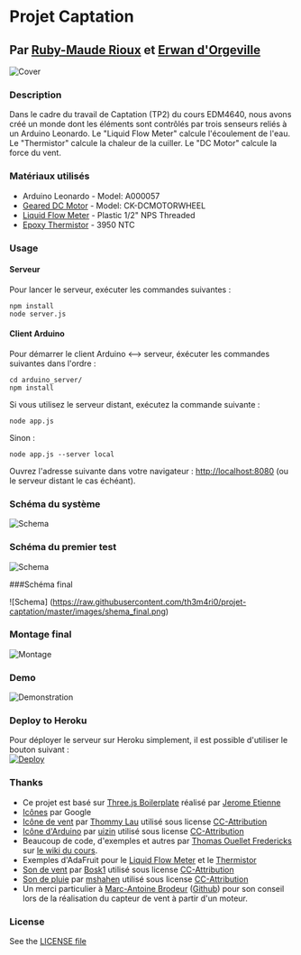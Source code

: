 # Projet Captation
## Par [Ruby-Maude Rioux](http://ca.linkedin.com/pub/ruby-maude-rioux/5a/3b9/b5a) et [Erwan d'Orgeville](http://erwandorgeville.com)

![Cover](https://raw.githubusercontent.com/th3m4ri0/projet-captation/master/images/cover.jpg)

### Description

Dans le cadre du travail de Captation (TP2) du cours EDM4640, nous avons créé un monde dont les éléments sont contrôlés par trois senseurs reliés à un Arduino Leonardo. Le "Liquid Flow Meter" calcule l'écoulement de l'eau. Le "Thermistor" calcule la chaleur de la cuiller. Le "DC Motor" calcule la force du vent.

### Matériaux utilisés
- Arduino Leonardo - Model: A000057
- [Geared DC Motor](http://www.spikenzielabs.com/Catalog/index.php?main_page=product_info&cPath=22_89&products_id=997) - Model: CK-DCMOTORWHEEL
- [Liquid Flow Meter](http://www.adafruit.com/products/828) - Plastic 1/2" NPS Threaded
- [Epoxy Thermistor](http://www.adafruit.com/product/372) - 3950 NTC

### Usage

#### Serveur

Pour lancer le serveur, exécuter les commandes suivantes :
```
npm install
node server.js
```

#### Client Arduino

Pour démarrer le client Arduino <--> serveur, éxécuter les commandes suivantes dans l'ordre :  
```
cd arduino_server/
npm install
```

Si vous utilisez le serveur distant, exécutez la commande suivante :

```
node app.js
```

Sinon :
```
node app.js --server local
```

Ouvrez l'adresse suivante dans votre navigateur : [http://localhost:8080](http://localhost:8080) (ou le serveur distant le cas échéant).

### Schéma du système
![Schema](https://raw.githubusercontent.com/th3m4ri0/projet-captation/master/images/schema.png)

### Schéma du premier test

![Schema](https://raw.githubusercontent.com/th3m4ri0/projet-captation/master/images/shema.png)

###Schéma final

![Schema] (https://raw.githubusercontent.com/th3m4ri0/projet-captation/master/images/shema_final.png) 

### Montage final

![Montage](https://raw.githubusercontent.com/th3m4ri0/projet-captation/master/images/fini.jpg)

### Demo
![Demonstration](https://raw.githubusercontent.com/th3m4ri0/projet-captation/master/images/demo.gif)

### Deploy to Heroku
Pour déployer le serveur sur Heroku simplement, il est possible d'utiliser le bouton suivant :  
[![Deploy](https://www.herokucdn.com/deploy/button.png)](https://heroku.com/deploy?template=https://github.com/th3m4ri0/projet-captation)

### Thanks
- Ce projet est basé sur [Three.js Boilerplate](https://github.com/jeromeetienne/threejsboilerplate/) réalisé par [Jerome Etienne](https://github.com/jeromeetienne/)
- [Icônes](https://github.com/google/material-design-icons) par Google
- [Icône de vent](http://thenounproject.com/term/wind/75103/) par [Thommy Lau](http://thenounproject.com/lch121/) utilisé sous license [CC-Attribution](http://creativecommons.org/licenses/by/3.0/us/)
- [Icône d'Arduino](http://thenounproject.com/term/arduino/34403/) par [uizin](http://thenounproject.com/uizin/) utilisé sous license [CC-Attribution](http://creativecommons.org/licenses/by/3.0/us/)
- Beaucoup de code, d'exemples et autres par [Thomas Ouellet Fredericks](http://t-o-f.info) sur [le wiki du cours](http://wiki.t-o-f.info/EDM4640/EDM4640).
- Exemples d'AdaFruit pour le [Liquid Flow Meter](https://github.com/adafruit/Adafruit-Flow-Meter/blob/master/Adafruit_FlowMeter.pde) et le [Thermistor](https://learn.adafruit.com/thermistor?view=all)
- [Son de vent](https://www.freesound.org/people/Bosk1/sounds/144083/) par [Bosk1](https://www.freesound.org/people/Bosk1/) utilisé sous license [CC-Attribution](http://creativecommons.org/licenses/by/3.0/us/)
- [Son de pluie](https://www.freesound.org/people/mshahen/sounds/242892/) par [mshahen](https://www.freesound.org/people/mshahen/sounds/242892/) utilisé sous license [CC-Attribution](http://creativecommons.org/licenses/by/3.0/us/)
- Un merci particulier à [Marc-Antoine Brodeur](http://marcantoinebrodeur.com/) ([Github](http://github.com/mabrodeur)) pour son conseil lors de la réalisation du capteur de vent à partir d'un moteur.


### License
See the [LICENSE file](https://github.com/th3m4ri0/projet-captation/blob/master/LICENSE)

